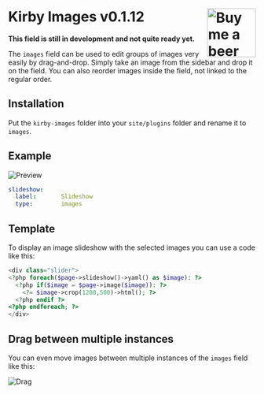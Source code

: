 # Kirby Images v0.1.12 <a href="https://www.paypal.me/medienbaecker"><img width="99" src="http://www.medienbaecker.com/beer.png" alt="Buy me a beer" align="right"></a>

**This field is still in development and not quite ready yet.**

The `images` field can be used to edit groups of images very easily by drag-and-drop. Simply take an image from the sidebar and drop it on the field. You can also reorder images inside the field, not linked to the regular order.

## Installation

Put the `kirby-images` folder into your `site/plugins` folder and rename it to `images`.

## Example

![Preview](https://cloud.githubusercontent.com/assets/11269635/25747375/940debe2-31a7-11e7-8a4e-4a30cb966a4c.gif)

```yaml
slideshow:
  label:       Slideshow
  type:        images
```

## Template

To display an image slideshow with the selected images you can use a code like this:

```php
<div class="slider">
<?php foreach($page->slideshow()->yaml() as $image): ?>   
  <?php if($image = $page->image($image)): ?>
    <?= $image->crop(1200,500)->html(); ?>  		    
  <?php endif ?>
<?php endforeach; ?>
</div>
```

## Drag between multiple instances

You can even move images between multiple instances of the `images` field like this:

![Drag](https://cloud.githubusercontent.com/assets/11269635/25747374/940bc790-31a7-11e7-8dcd-e70038dac2cc.gif)
